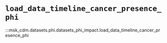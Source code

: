 # `load_data_timeline_cancer_presence_phi`

:::msk_cdm.datasets.phi.datasets_phi_impact.load_data_timeline_cancer_presence_phi
